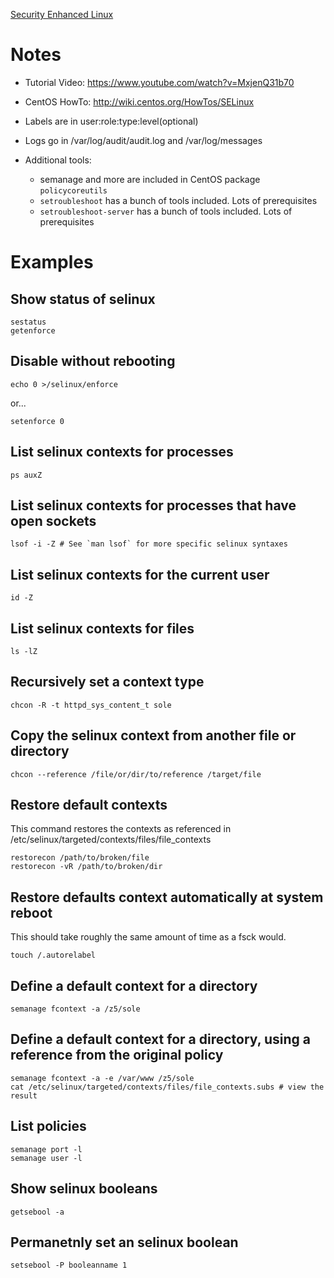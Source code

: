 [Security Enhanced Linux](http://en.wikipedia.org/wiki/Security-Enhanced_Linux)

# Notes

- Tutorial Video: <https://www.youtube.com/watch?v=MxjenQ31b70>
- CentOS HowTo: <http://wiki.centos.org/HowTos/SELinux>
- Labels are in user:role:type:level(optional)
- Logs go in /var/log/audit/audit.log and /var/log/messages
- Additional tools:

  - semanage and more are included in CentOS package `policycoreutils`
  - `setroubleshoot` has a bunch of tools included. Lots of prerequisites
  - `setroubleshoot-server` has a bunch of tools included. Lots of prerequisites

# Examples

## Show status of selinux

```
sestatus
getenforce
```

## Disable without rebooting

```
echo 0 >/selinux/enforce
```

or...

```
setenforce 0
```

## List selinux contexts for processes

```
ps auxZ
```

## List selinux contexts for processes that have open sockets

```
lsof -i -Z # See `man lsof` for more specific selinux syntaxes
```

## List selinux contexts for the current user

```
id -Z
```

## List selinux contexts for files

```
ls -lZ
```

## Recursively set a context type

```
chcon -R -t httpd_sys_content_t sole
```

## Copy the selinux context from another file or directory

```
chcon --reference /file/or/dir/to/reference /target/file
```

## Restore default contexts

This command restores the contexts as referenced in /etc/selinux/targeted/contexts/files/file_contexts

```
restorecon /path/to/broken/file
restorecon -vR /path/to/broken/dir
```

## Restore defaults context automatically at system reboot

This should take roughly the same amount of time as a fsck would.

```
touch /.autorelabel
```

## Define a default context for a directory

```
semanage fcontext -a /z5/sole
```

## Define a default context for a directory, using a reference from the original policy

```
semanage fcontext -a -e /var/www /z5/sole
cat /etc/selinux/targeted/contexts/files/file_contexts.subs # view the result
```

## List policies

```
semanage port -l
semanage user -l
```

## Show selinux booleans

```
getsebool -a
```

## Permanetnly set an selinux boolean

```
setsebool -P booleanname 1
```
